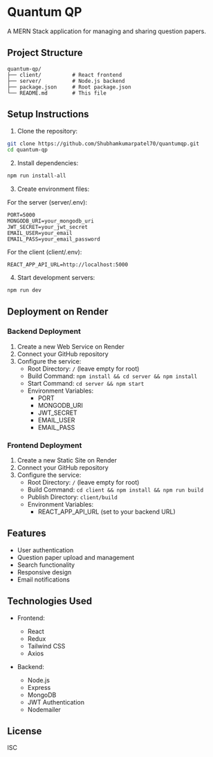 # Quantum QP

A MERN Stack application for managing and sharing question papers.

## Project Structure

```
quantum-qp/
├── client/          # React frontend
├── server/          # Node.js backend
├── package.json     # Root package.json
└── README.md        # This file
```

## Setup Instructions

1. Clone the repository:
```bash
git clone https://github.com/Shubhamkumarpatel70/quantumqp.git
cd quantum-qp
```

2. Install dependencies:
```bash
npm run install-all
```

3. Create environment files:

For the server (server/.env):
```
PORT=5000
MONGODB_URI=your_mongodb_uri
JWT_SECRET=your_jwt_secret
EMAIL_USER=your_email
EMAIL_PASS=your_email_password
```

For the client (client/.env):
```
REACT_APP_API_URL=http://localhost:5000
```

4. Start development servers:
```bash
npm run dev
```

## Deployment on Render

### Backend Deployment

1. Create a new Web Service on Render
2. Connect your GitHub repository
3. Configure the service:
   - Root Directory: `/` (leave empty for root)
   - Build Command: `npm install && cd server && npm install`
   - Start Command: `cd server && npm start`
   - Environment Variables:
     - PORT
     - MONGODB_URI
     - JWT_SECRET
     - EMAIL_USER
     - EMAIL_PASS

### Frontend Deployment

1. Create a new Static Site on Render
2. Connect your GitHub repository
3. Configure the service:
   - Root Directory: `/` (leave empty for root)
   - Build Command: `cd client && npm install && npm run build`
   - Publish Directory: `client/build`
   - Environment Variables:
     - REACT_APP_API_URL (set to your backend URL)

## Features

- User authentication
- Question paper upload and management
- Search functionality
- Responsive design
- Email notifications

## Technologies Used

- Frontend:
  - React
  - Redux
  - Tailwind CSS
  - Axios

- Backend:
  - Node.js
  - Express
  - MongoDB
  - JWT Authentication
  - Nodemailer

## License

ISC 